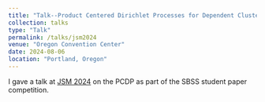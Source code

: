 ```yaml
---
title: "Talk--Product Centered Dirichlet Processes for Dependent Clustering"
collection: talks
type: "Talk"
permalink: /talks/jsm2024
venue: "Oregon Convention Center"
date: 2024-08-06
location: "Portland, Oregon"
---
```


I gave a talk at [JSM 2024](https://ww2.amstat.org/meetings/jsm/2024/) on the PCDP as part of the SBSS student paper competition. 
